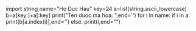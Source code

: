 import string
name="Ho Duc Hau"
key=24
a=list(string.ascii_lowercase)  
b=a[key:]+a[:key]
print("Ten duoc ma hoa: ",end='')
for i in name:
    if i in a:
        print(b[a.index(i)],end='')
    else:
        print(i,end="")
